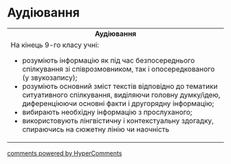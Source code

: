 <div id="hypercomments_widget" class="js-hypercomments-widget invisible"></div>

# Аудіювання

<table>
  <tr>
    <td align="center"><b>Аудіювання</b></td>
  </tr>
<td style="vertical-align:top !important;">
На кінець 9-го класу учні:
<ul>
<li>розуміють інформацію як під час безпосереднього спілкування зі співрозмовником, так і опосередкованого (у звукозапису);</li>
<li>розуміють основний зміст текстів відповідно до тематики ситуативного спілкування, виділяючи головну думку/ідею, диференціюючи основні факти і другорядну інформацію;</li>
<li>вибирають необхідну інформацію з прослуханого;</li>
<li>використовують лінгвістичну і контекстуальну здогадку, спираючись на сюжетну лінію чи наочність</li>
</ul>
</td>
</table>

<div class="js-hypercomments-container">
    <a href="http://hypercomments.com" class="hc-link" title="comments widget">comments powered by HyperComments</a>
</div>